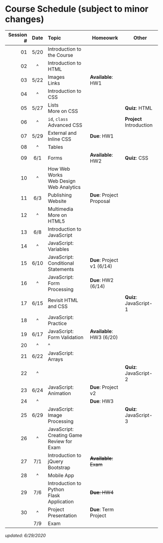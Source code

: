 # Course Schedule (subject to minor changes)

| Session # | Date  | Topic                                        | Homeowrk                   | Other                    |
| --------: | :---: | :------------------------------------------- | -------------------------- | ------------------------ |
|        01 | 5/20  | Introduction to the Course                   |
|        02 |   ^   | Introduction to HTML                         |
|        03 | 5/22  | Images<br>Links                              | **Available**: HW1         |
|        04 |   ^   | Introduction to CSS                          |
|        05 | 5/27  | Lists<br>More on CSS                         |                            | **Quiz**: HTML           |
|        06 |   ^   | `id`, `class`<br>Advanced CSS                |                            | **Project** Introduction |
|        07 | 5/29  | External and Inline CSS                      | **Due**: HW1               |
|        08 |   ^   | Tables                                       |
|        09 |  6/1  | Forms                                        | **Available**: HW2         | **Quiz**: CSS            |
|        10 |   ^   | How Web Works<br>Web Design<br>Web Analytics |
|        11 |  6/3  | Publishing Website                           | **Due**: Project Proposal  |
|        12 |   ^   | Multimedia<br>More on HTML5                  |
|        13 |  6/8  | Introduction to JavaScript<br>               |                            |
|        14 |   ^   | JavaScript: Variables                        |                            |
|        15 | 6/10  | JavaScript: Conditional Statements           | **Due**: Project v1 (6/14) |                          |
|        16 |   ^   | JavaScript: Form Processing                  | **Due**: HW2 (6/14)        |
|        17 | 6/15  | Revisit HTML and CSS                         |                            | **Quiz**: JavaScript-1   |
|        18 |   ^   | JavaScript: Practice                         |                            |
|        19 | 6/17  | JavaScript: Form Validation                  | **Available**: HW3 (6/20)  |
|        20 |   ^   | ^                                            |
|        21 | 6/22  | JavaScript: Arrays                           |                            |
|        22 |   ^   |                                              |                            | **Quiz**: JavaScript-2   |
|        23 | 6/24  | JavaScript: Animation                        | **Due**: Project v2        |                          |
|        24 |   ^   |                                              | **Due**: HW3               |
|        25 | 6/29  | JavaScript: Image Processing                 |                            | **Quiz**: JavaScript-3   |
|        26 |   ^   | JavaScript: Creating Game<br>Review for Exam |
|        27 |  7/1  | Introduction to jQuery<br>Bootstrap          | ~~**Available**: Exam~~        |                          |
|        28 |   ^   | Mobile App                                   |
|        29 |  7/6  | Introduction to Python<br>Flask Application  | ~~**Due**: HW4~~           |
|        30 |   ^   | Project Presentation                         | **Due**: Term Project      |
|           |  7/9  | Exam                                         |                            |

*updated: 6/29/2020*